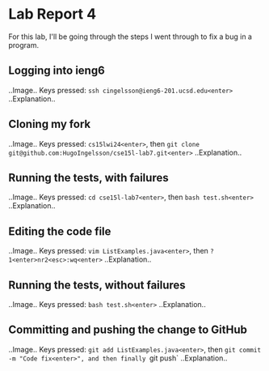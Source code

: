 # Lab Report 4
For this lab, I'll be going through the steps I went through to fix a bug in a program.

## Logging into ieng6
..Image..
Keys pressed: `ssh cingelsson@ieng6-201.ucsd.edu<enter>`
..Explanation..

## Cloning my fork
..Image..
Keys pressed: `cs15lwi24<enter>`, then `git clone git@github.com:HugoIngelsson/cse15l-lab7.git<enter>`
..Explanation..

## Running the tests, with failures
..Image..
Keys pressed: `cd cse15l-lab7<enter>`, then `bash test.sh<enter>`
..Explanation..

## Editing the code file
..Image..
Keys pressed: `vim ListExamples.java<enter>`, then `?1<enter>nr2<esc>:wq<enter>`
..Explanation..

## Running the tests, without failures
..Image..
Keys pressed: `bash test.sh<enter>`
..Explanation..

## Committing and pushing the change to GitHub
..Image..
Keys pressed: `git add ListExamples.java<enter>`, then `git commit -m "Code fix<enter>", and then finally `git push`
..Explanation..
